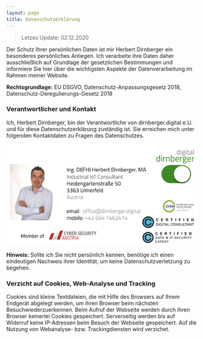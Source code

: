 ```yaml
---
layout: page
title: Datenschutzerklärung
---
```

> Letzes Update: 02.12.2020

Der Schutz Ihrer persönlichen Daten ist mir Herbert Dirnberger ein besonderes persönliches Anliegen. Ich verarbeite ihre Daten daher ausschließlich auf Grundlage der gesetzlichen Bestimmungen und informiere Sie hier über die wichtigsten Aspekte der Datenverarbeitung im Rahmen meiner Website.

**Rechtsgrundlage:** EU DSGVO, Datenschutz-Anpassungsgesetz 2018, Datenschutz-Deregulierungs-Gesetz 2018

### Verantwortlicher und Kontakt
Ich, Herbert Dirnberger, bin der Verantwortliche von dirnberger.digital e.U. und für diese Datenschutzerklärung zuständig ist. Sie erreichen mich unter folgenden Kontaktdaten zu Fragen des Datenschutzes.

![](/images/ddvcard.png)

**Hinweis:** Sollte ich Sie nicht persönlich kennen, benötige ich einen eindeutigen Nachweis ihrer Identität, um keine Datenschutzverletzung zu begehen.

### Verzicht auf Cookies, Web-Analyse und Tracking
Cookies sind kleine Textdateien, die mit Hilfe des Browsers auf Ihrem Endgerät abgelegt werden, um ihren Browser beim nächsten  Besuchwiederzuerkennen. Beim Aufruf der Webseite werden durch ihren Browser keinerlei Cookies gespeichert. Serverseitig werden bis auf Widerruf keine IP-Adressen beim Besuch der Webseite gespeichert. Auf die Nutzung von Webanalyse- bzw. Trackingdiensten wird verzichet.

